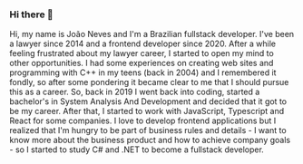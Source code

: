 ### Hi there 👋

Hi, my name is João Neves and I'm a Brazilian fullstack developer. I've been a lawyer since 2014 and a frontend developer since 2020. After a while feeling frustrated about my lawyer career, I started to open my mind to other opportunities. I had some experiences on creating web sites and programming with C++ in my teens (back in 2004) and I remembered it fondly, so after some pondering it became clear to me that I should pursue this as a career. So, back in 2019 I went back into coding, started a bachelor's in System Analysis And Development and decided that it got to be my career. After that, I started to work with JavaScript, Typescript and React for some companies. I love to develop frontend applications but I realized that I'm hungry to be part of business rules and details - I want to know more about the business product and how to achieve company goals - so I started to study C# and .NET to become a fullstack developer.
